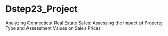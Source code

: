 # Dstep23_Project
Analyzing Connecticut Real Estate Sales: Assessing the Impact of Property Type and Assessment Values on Sales Prices
